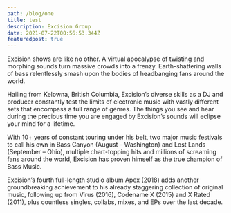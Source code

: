 ```yaml
---
path: /blog/one
title: test
description: Excision Group
date: 2021-07-22T00:56:53.344Z
featuredpost: true
---
```


Excision shows are like no other. A virtual apocalypse of twisting and morphing sounds turn massive crowds into a frenzy. Earth-shattering walls of bass relentlessly smash upon the bodies of headbanging fans around the world.

Hailing from Kelowna, British Columbia, Excision’s diverse skills as a DJ and producer constantly test the limits of electronic music with vastly different sets that encompass a full range of genres. The things you see and hear during the precious time you are engaged by Excision’s sounds will eclipse your mind for a lifetime.

With 10+ years of constant touring under his belt, two major music festivals to call his own in Bass Canyon (August – Washington) and Lost Lands (September – Ohio), multiple chart-topping hits and millions of screaming fans around the world, Excision has proven himself as the true champion of Bass Music.

Excision’s fourth full-length studio album Apex (2018) adds another groundbreaking achievement to his already staggering collection of original music, following up from Virus (2016), Codename X (2015) and X Rated (2011), plus countless singles, collabs, mixes, and EPs over the last decade.
